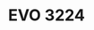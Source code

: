 ---
layout: product
title: "EVO 3224"
price: "4000" 
desc: "Classic aiplane jig 1/24,1/32,1/48"
img_path: "/assets/img/VMP007.jpg"
brand: "Vertigo"
available: false
special_offer: false
new: false
soon: false
cat: "070000"
subcat: "070300"
subsubcat: "00"
sifra: "VMP007"
popular: false
---